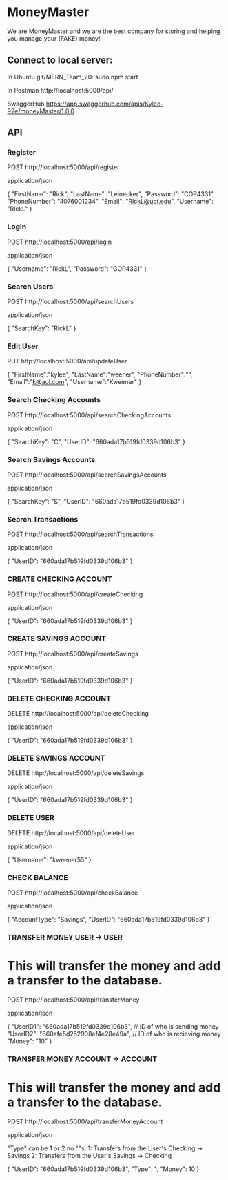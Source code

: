 # MoneyMaster
We are MoneyMaster and we are the best company for storing and helping you
 manage your (FAKE) money!

## Connect to local server:
In Ubuntu
    git/MERN_Team_20: sudo npm start

In Postman
    http://localhost:5000/api/<api>

SwaggerHub
    https://app.swaggerhub.com/apis/Kylee-92e/moneyMaster/1.0.0

## API
### Register
POST http://localhost:5000/api/register

application/json

{
  "FirstName": "Rick",
  "LastName": "Leinecker",
  "Password": "COP4331",
  "PhoneNumber": "4076001234",
  "Email": "RickL@ucf.edu",
  "Username": "RickL"
}

### Login
POST http://localhost:5000/api/login

application/json

{
  "Username": "RickL",
  "Password": "COP4331"
}

### Search Users
POST http://localhost:5000/api/searchUsers

application/json

{
    "SearchKey": "RickL"
}

### Edit User
PUT http://localhost:5000/api/updateUser

{
    "FirstName":"kylee",
    "LastName":"weener",
    "PhoneNumber":"",
    "Email":"k@aol.com",
    "Username":"Kweener"
}

### Search Checking Accounts
POST http://localhost:5000/api/searchCheckingAccounts

application/json

{
    "SearchKey": "C",
    "UserID": "660ada17b519fd0339d106b3"
}

### Search Savings Accounts
POST http://localhost:5000/api/searchSavingsAccounts

application/json

{
    "SearchKey": "S",
    "UserID": "660ada17b519fd0339d106b3"
}

### Search Transactions
POST http://localhost:5000/api/searchTransactions

application/json

{
    "UserID": "660ada17b519fd0339d106b3"
}

### CREATE CHECKING ACCOUNT
POST http://localhost:5000/api/createChecking

application/json

{
    "UserID": "660ada17b519fd0339d106b3"
}

### CREATE SAVINGS ACCOUNT
POST http://localhost:5000/api/createSavings

application/json

{
    "UserID": "660ada17b519fd0339d106b3"
}

### DELETE CHECKING ACCOUNT
DELETE http://localhost:5000/api/deleteChecking

application/json

{
    "UserID": "660ada17b519fd0339d106b3"
}

### DELETE SAVINGS ACCOUNT
DELETE http://localhost:5000/api/deleteSavings

application/json

{
    "UserID": "660ada17b519fd0339d106b3"
}

### DELETE USER
DELETE http://localhost:5000/api/deleteUser

application/json

{
    "Username": "kweener55"
}

### CHECK BALANCE
POST http://localhost:5000/api/checkBalance

application/json

{
    "AccountType": "Savings",
    "UserID": "660ada17b519fd0339d106b3"
}

### TRANSFER MONEY USER -> USER
# This will transfer the money and add a transfer to the database.
POST http://localhost:5000/api/transferMoney

application/json

{
    "UserID1": "660ada17b519fd0339d106b3",       // ID of who is sending money
    "UserID2": "660afe5d252908ef4e28e49a",       // ID of who is recieving money
    "Money": "10"
}

### TRANSFER MONEY ACCOUNT -> ACCOUNT
# This will transfer the money and add a transfer to the database.
POST http://localhost:5000/api/transferMoneyAccount

application/json

"Type" can be 1 or 2 no ""s.
1: Transfers from the User's Checking -> Savings
2: Transfers from the User's Savings -> Checking

{
    "UserID": "660ada17b519fd0339d106b3",
    "Type": 1,
    "Money": 10
}